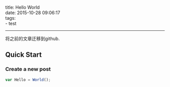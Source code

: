 title: Hello World  
date: 2015-10-28 09:06:17  
tags:   
    - test
    
---
将之前的文章迁移到github.

## Quick Start

### Create a new post

``` javascript
var Hello = World();
```


